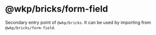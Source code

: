 # @wkp/bricks/form-field

Secondary entry point of `@wkp/bricks`. It can be used by importing from `@wkp/bricks/form-field`.
